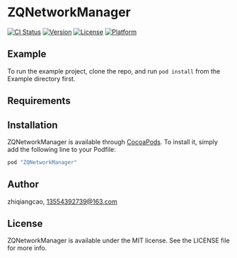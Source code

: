 # ZQNetworkManager

[![CI Status](http://img.shields.io/travis/zhiqiangcao/ZQNetworkManager.svg?style=flat)](https://travis-ci.org/zhiqiangcao/ZQNetworkManager)
[![Version](https://img.shields.io/cocoapods/v/ZQNetworkManager.svg?style=flat)](http://cocoapods.org/pods/ZQNetworkManager)
[![License](https://img.shields.io/cocoapods/l/ZQNetworkManager.svg?style=flat)](http://cocoapods.org/pods/ZQNetworkManager)
[![Platform](https://img.shields.io/cocoapods/p/ZQNetworkManager.svg?style=flat)](http://cocoapods.org/pods/ZQNetworkManager)

## Example

To run the example project, clone the repo, and run `pod install` from the Example directory first.

## Requirements

## Installation

ZQNetworkManager is available through [CocoaPods](http://cocoapods.org). To install
it, simply add the following line to your Podfile:

```ruby
pod "ZQNetworkManager"
```

## Author

zhiqiangcao, 13554392739@163.com

## License

ZQNetworkManager is available under the MIT license. See the LICENSE file for more info.
